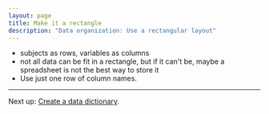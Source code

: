 ```yaml
---
layout: page
title: Make it a rectangle
description: "Data organization: Use a rectangular layout"
---
```


- subjects as rows, variables as columns
- not all data can be fit in a rectangle, but if it can't be, maybe a
  spreadsheet is not the best way to store it
- Use just one row of column names.

---

Next up: [Create a data dictionary](dictionary.html).
